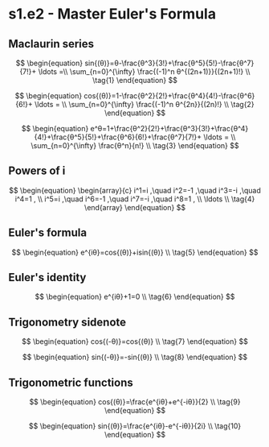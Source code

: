 # s1.e2 - Master Euler's Formula

## Maclaurin series

$$ \begin{equation} 
sin{(θ)}=θ-\frac{θ^3}{3!}+\frac{θ^5}{5!}-\frac{θ^7}{7!}+ \ldots =\\
\sum_{n=0}^{\infty} \frac{(-1)^n θ^{(2n+1)}}{(2n+1)!} \\
\tag{1}
\end{equation} $$

$$ \begin{equation} 
cos{(θ)}=1-\frac{θ^2}{2!}+\frac{θ^4}{4!}-\frac{θ^6}{6!}+ \ldots = \\
\sum_{n=0}^{\infty} \frac{(-1)^n θ^{2n}}{(2n)!} \\
\tag{2}
\end{equation} $$

$$ \begin{equation} 
e^θ=1+\frac{θ^2}{2!}+\frac{θ^3}{3!}+\frac{θ^4}{4!}+\frac{θ^5}{5!}+\frac{θ^6}{6!}+\frac{θ^7}{7!}+ \ldots = \\
\sum_{n=0}^{\infty} \frac{θ^n}{n!} \\
\tag{3}
\end{equation} $$

## Powers of i

$$ \begin{equation} \begin{array}{c}
i^1=i ,\quad i^2=-1 ,\quad i^3=-i ,\quad i^4=1 , \\
i^5=i ,\quad i^6=-1 ,\quad i^7=-i ,\quad i^8=1 , \\ 
\ldots \\
\tag{4}
\end{array} \end{equation} $$

## Euler's formula

$$ \begin{equation} 
e^{iθ}=cos{(θ)}+isin{(θ)} \\
\tag{5}
\end{equation} $$

## Euler's identity

$$ \begin{equation} 
e^{iθ}+1=0 \\
\tag{6}
\end{equation} $$

## Trigonometry sidenote

$$ \begin{equation} 
cos{(-θ)}=cos{(θ)} \\
\tag{7}
\end{equation} $$

$$ \begin{equation} 
sin{(-θ)}=-sin{(θ)} \\
\tag{8}
\end{equation} $$

## Trigonometric functions

$$ \begin{equation} 
cos{(θ)}=\frac{e^{iθ}+e^{-iθ}}{2} \\
\tag{9}
\end{equation} $$

$$ \begin{equation} 
sin{(θ)}=\frac{e^{iθ}-e^{-iθ}}{2i} \\
\tag{10}
\end{equation} $$
